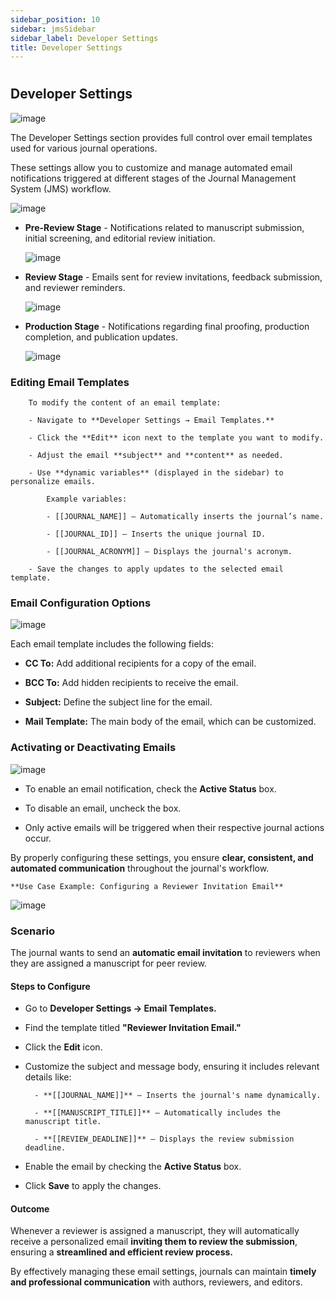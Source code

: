 ```yaml
---
sidebar_position: 10
sidebar: jmsSidebar
sidebar_label: Developer Settings
title: Developer Settings  
---
```

#

## Developer Settings

![image](/assets/images/journal/developer-settings.webp)

The Developer Settings section provides full control over email templates used for various journal operations.

These settings allow you to customize and manage automated email notifications triggered at different stages of the Journal Management System (JMS) workflow.

![image](/assets/images/journal/developer-settings-1.webp)

- **Pre-Review Stage** - Notifications related to manuscript submission, initial screening, and editorial review initiation.

    ![image](/assets/images/journal/developer-settings-2.webp)

- **Review Stage** - Emails sent for review invitations, feedback submission, and reviewer reminders.

    ![image](/assets/images/journal/developer-settings-3.webp)

- **Production Stage** - Notifications regarding final proofing, production completion, and publication updates.

    ![image](/assets/images/journal/developer-settings-4.webp)

### Editing Email Templates

        To modify the content of an email template:

        - Navigate to **Developer Settings → Email Templates.**

        - Click the **Edit** icon next to the template you want to modify.

        - Adjust the email **subject** and **content** as needed.

        - Use **dynamic variables** (displayed in the sidebar) to personalize emails.

            Example variables:

            - [[JOURNAL_NAME]] – Automatically inserts the journal’s name. 

            - [[JOURNAL_ID]] – Inserts the unique journal ID. 

            - [[JOURNAL_ACRONYM]] – Displays the journal's acronym. 

        - Save the changes to apply updates to the selected email template. 

### Email Configuration Options

![image](/assets/images/journal/developer-settings-5.webp)

Each email template includes the following fields:

- **CC To:** Add additional recipients for a copy of the email.

- **BCC To:** Add hidden recipients to receive the email.

- **Subject:** Define the subject line for the email.

- **Mail Template:** The main body of the email, which can be customized.

### Activating or Deactivating Emails

![image](/assets/images/journal/developer-settings-6.webp)

- To enable an email notification, check the **Active Status** box.

- To disable an email, uncheck the box.

- Only active emails will be triggered when their respective journal actions occur.

By properly configuring these settings, you ensure **clear, consistent, and automated communication** throughout the journal's workflow.

    **Use Case Example: Configuring a Reviewer Invitation Email**

![image](/assets/images/journal/developer-settings-7.webp)

### Scenario

The journal wants to send an **automatic email invitation** to reviewers when they are assigned a manuscript for peer review.

#### Steps to Configure

- Go to **Developer Settings → Email Templates.**

- Find the template titled **"Reviewer Invitation Email."**

- Click the **Edit** icon.

- Customize the subject and message body, ensuring it includes relevant details like:

        - **[[JOURNAL_NAME]]** – Inserts the journal's name dynamically.

        - **[[MANUSCRIPT_TITLE]]** – Automatically includes the manuscript title.

        - **[[REVIEW_DEADLINE]]** – Displays the review submission deadline.

- Enable the email by checking the **Active Status** box.

- Click **Save** to apply the changes.

#### Outcome

Whenever a reviewer is assigned a manuscript, they will automatically receive a personalized email **inviting them to review the submission**, ensuring a **streamlined and efficient review process.**

By effectively managing these email settings, journals can maintain **timely and professional communication** with authors, reviewers, and editors.
